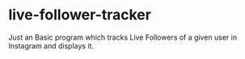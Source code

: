 # live-follower-tracker

Just an Basic program which tracks Live Followers of a given user in Instagram and displays it.
